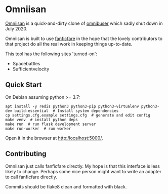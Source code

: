 # Omniisan

[Omniisan](https://omniisan.moe/) is a quick-and-dirty clone of
[omnibuser](http://www.omnibuser.com/) which sadly shut down in July
2020.

Omniisan is built to use
[fanficfare](https://github.com/JimmXinu/FanFicFare) in the hope that
the lovely contributors to that project do all the real work in
keeping things up-to-date.

This tool has the following sites 'turned-on':

- Spacebattles
- Sufficientvelocity

## Quick Start

On Debian assuming python >= 3.7:

    apt install -y redis python3 python3-pip python3-virtualenv python3-dev build-essential  # Install system dependencies
    cp settings.cfg.example settings.cfg  # generate and edit config
    make venv  # install python deps
    make run  # run flask development server
    make run-worker  # run worker

Open it in the browser at [http:/localhost:5000/](http://localhost:5000/).

## Contributing

Omniisan just calls fanficfare directly. My hope is that this
interface is less likely to change. Perhaps some nice person might
want to write an adapter to call fanficfare directly.

Commits should be flake8 clean and formatted with black.
